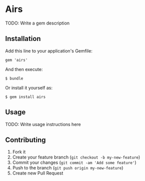 # Airs

TODO: Write a gem description

## Installation

Add this line to your application's Gemfile:

    gem 'airs'

And then execute:

    $ bundle

Or install it yourself as:

    $ gem install airs

## Usage

TODO: Write usage instructions here

## Contributing

1. Fork it
2. Create your feature branch (`git checkout -b my-new-feature`)
3. Commit your changes (`git commit -am 'Add some feature'`)
4. Push to the branch (`git push origin my-new-feature`)
5. Create new Pull Request
